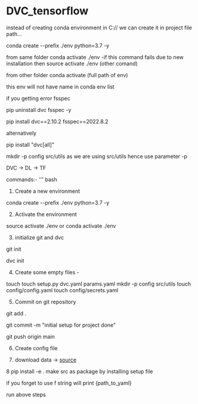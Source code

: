 # DVC_tensorflow

instead of creating conda environment in C:// we can create it in project file path...


conda create --prefix ./env python=3.7 -y

from same folder conda activate ./env -if this command fails due to new installation then source activate ./env (other comand)

from other folder conda activate (full path of env) 

this env will not have name in conda env list

if you getting error fsspec

pip uninstall dvc fsspec -y

pip install dvc==2.10.2 fsspec==2022.8.2

alternatively

pip install "dvc[all]"

mkdir -p config src/utils   as we are using src/utils hence use parameter -p


DVC -> DL -> TF 

commands:- 
''' bash

1. Create a new environment

conda create --prefix ./env python=3.7 -y

2. Activate the environment

source activate ./env or conda activate ./env

3. initialize git and dvc

git init

dvc init

4. Create some empty files -

touch 
touch setup.py dvc.yaml params.yaml
mkdir -p config src/utils
touch config/config.yaml
touch config/secrets.yaml

5. Commit on git repository 

git add .

git commit -m "initial setup for project done"

git push origin main

6. Create config file

7. download data -> [source](https://drive.google.com/drive/folders/1tz4IOoJKdi999IRdqJY04VOifyllRzj1)

8 pip install -e . make src as package by installing setup file

if you forget to use f string will print {path_to_yaml}

run above steps 